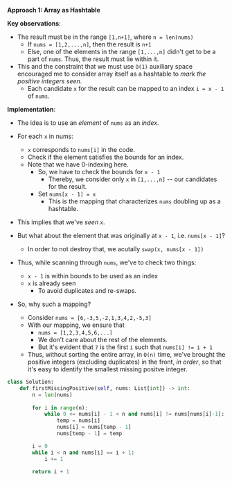 **Approach 1: Array as Hashtable**

**Key observations**:
* The result must be in the range `[1,n+1]`, where `n = len(nums)`
	* If `nums = [1,2,...,n]`, then the result is `n+1`
	* Else, one of the elements in the range `[1,...,n]` didn't get to be a part of `nums`. Thus, the result must lie within it.
* This and the constraint that we must use `O(1)` auxiliary space encouraged me to consider array itself as a hashtable to *mark the positive integers seen*.
	* Each candidate `x` for the result can be mapped to an index `i = x - 1` of `nums`.

**Implementation**:
* The idea is to use an *element* of `nums` as an *index*.
* For each `x` in nums:
	* `x` corresponds to `nums[i]` in the code.
	* Check if the element satisfies the bounds for an index.			
	* Note that we have 0-indexing here.
		* So, we have to check the bounds for `x - 1`
			* Thereby, we consider only `x` in `[1,...,n]` -- our candidates for the result.
		* Set `nums[x - 1] = x`
			* This is the mapping that characterizes `nums` doubling up as a hashtable.	
* This implies that we've *seen* `x`.
* But what about the element that was originally at `x - 1`, i.e. `nums[x - 1]`?
	* In order to not destroy that, we acutally `swap(x, nums[x - 1])`
* Thus, while scanning through `nums`, we've to check two things:
	* `x - 1` is within bounds to be used as an index
	* `x` is already seen
		* To avoid duplicates and re-swaps.

* So, why such a mapping?
	* Consider `nums = [6,-3,5,-2,1,3,4,2,-5,3]`
	* With our mapping, we ensure that
		* `nums = [1,2,3,4,5,6,...]`
		* We don't care about the rest of the elements.
		* But it's evident that `7` is the first `i` such that `nums[i] != i + 1`
	* Thus, without sorting the entire array, in `O(n)` time, we've brought the positive integers (excluding duplicates) in the front, *in order*, so that it's easy to identify the smallest missing positve integer.
```py
class Solution:
    def firstMissingPositive(self, nums: List[int]) -> int:
        n = len(nums)
        
        for i in range(n):
            while 0 <= nums[i] - 1 < n and nums[i] != nums[nums[i]-1]: 
                temp = nums[i]
                nums[i] = nums[temp - 1]
                nums[temp - 1] = temp            

        i = 0
        while i < n and nums[i] == i + 1:
            i += 1

        return i + 1
```
